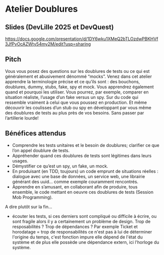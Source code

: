 # Atelier Doublures

## Slides (DevLille 2025 et DevQuest)

https://docs.google.com/presentation/d/1DY6wku1XMeQ2bTLOzdwPBKHVf3JfPyOcAZWty54my2M/edit?usp=sharing


## Pitch 

Vous vous posez des questions sur les doublures de tests ou ce qui est généralement et abusivement dénommé “mocks”.
Venez dans cet atelier apprendre la terminologie précise et ce qu’ils sont : des bouchons, doublures, dummy, stubs, fake, spy et mock. Vous apprendrez également quand et pourquoi les utiliser.
Vous pourrez, par exemple, comparer en situation réaliste, l’usage d’un fake versus un spy. Sur du code qui ressemble vraiment à celui que vous poussez en production. Et même découvrir les coulisses d’un stub ou spy en développant par vous même des doublures de tests au plus près de vos besoins. Sans passer par l’artillerie lourde! 

## Bénéfices attendus

- Comprendre les tests unitaires et le besoin de doublures; clarifier ce que l’on appel doublure de tests.
- Appréhender quand ces doublures de tests sont légitimes dans leurs usages.
- Démystifier ce qu’est un spy, un fake, un mock.
- En produisant (en TDD, toujours) un code emprunt de situations réelles : dialogue avec une base de données, un service web, une librairie générant des uuid… comme exemple couramment rencontrés.
- Apprendre en s’amusant, en collaborant afin de produire, tous ensemble, le code mettant en oeuvre ces doublures de tests (Session Mob Programming). 



A dire plutôt sur la fin... 
- écouter les tests, si ces derniers sont compliqué ou difficile à écrire, ou sont fragile alors il y a certainement un 
problème de design. Trop de resposabilités ? Trop de dépendances ? Par exemple Ticket et horodatage = trop de responsabilités ce n'est pas à lui de déterminer l'origine du temps, 
c'est fonction impure elle dépend de l'état du système et de plus elle possède une dépendance extern, ici l'horloge du système.


